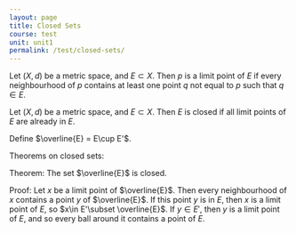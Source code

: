 ```yaml
---
layout: page
title: Closed Sets
course: test
unit: unit1
permalink: /test/closed-sets/
---
```


Let $(X,d)$ be a metric space, and $E\subset X$. Then $p$ is a limit point of $E$ if every neighbourhood of $p$ contains at least one point $q$ not equal to $p$ such that $q\in E$. 

Let $(X,d)$ be a metric space, and $E\subset X$. Then $E$ is closed if all limit points of $E$ are already in $E$.

Define $\overline{E} = E\cup E'$.

Theorems on closed sets:

Theorem: The set $\overline{E}$ is closed. 

Proof: Let $x$ be a limit point of $\overline{E}$. Then every neighbourhood of $x$ contains a point $y$ of $\overline{E}$. If this point $y$ is in $E$, then $x$ is a limit point of $E$, so $x\in E'\subset \overline{E}$. If $y\in E'$, then $y$ is a limit point of $E$, and so every ball around it contains a point of $E$. 
